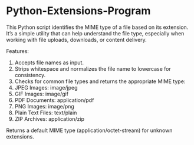# Python-Extensions-Program
This Python script identifies the MIME type of a file based on its extension. It’s a simple utility that can help understand the file type, especially when working with file uploads, downloads, or content delivery.

Features:
1. Accepts file names as input.
2. Strips whitespace and normalizes the file name to lowercase for consistency.
3. Checks for common file types and returns the appropriate MIME type:
4. JPEG Images: image/jpeg
5. GIF Images: image/gif
6. PDF Documents: application/pdf
7. PNG Images: image/png
8. Plain Text Files: text/plain
9. ZIP Archives: application/zip

Returns a default MIME type (application/octet-stream) for unknown extensions.

